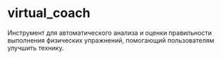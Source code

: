 # virtual_coach
Инструмент для автоматического анализа и оценки правильности выполнения физических упражнений, помогающий пользователям улучшить технику.
